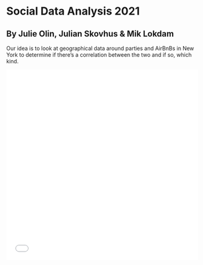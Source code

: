 # Social Data Analysis 2021

## By Julie Olin, Julian Skovhus & Mik Lokdam

Our idea is to look at geographical data around parties and AirBnBs in New York to determine if there’s a correlation between the two and if so, which kind.

<iframe src="images/NY_map.html"
    sandbox="allow-same-origin allow-scripts"
    width="100%"
    height="500"
    scrolling="no"
    seamless="seamless"
    frameborder="0">
</iframe>
